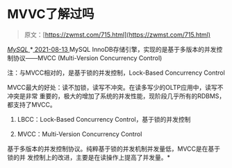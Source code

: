 <!--yml
category: 未分类
date: 0001-01-01 00:00:00
--->

# MVVC了解过吗

> 原文：[https://zwmst.com/715.html](https://zwmst.com/715.html)

   [ *MySQL* ](https://zwmst.com/mysql)*[ <time datetime="2021-08-14T07:57:51+08:00"> 2021-08-13 </time> ](https://zwmst.com/715.html)  MySQL InnoDB存储引擎，实现的是基于多版本的并发控制协议——MVCC (Multi-Version Concurrency Control)

注：与MVCC相对的，是基于锁的并发控制，Lock-Based Concurrency Control

MVCC最大的好处：读不加锁，读写不冲突。在读多写少的OLTP应用中，读写不冲突是非常 重要的，极大的增加了系统的并发性能，现阶段几乎所有的RDBMS，都支持了MVCC。

1.  LBCC：Lock-Based Concurrency Control，基于锁的并发控制

2.  MVCC：Multi-Version Concurrency Control

基于多版本的并发控制协议。纯粹基于锁的并发机制并发量低，MVCC是在基于锁的并 发控制上的改进，主要是在读操作上提高了并发量。*